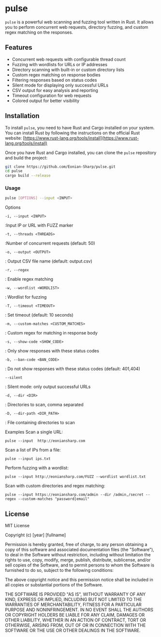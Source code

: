 # pulse

`pulse` is a powerful web scanning and fuzzing tool written in Rust. It allows you to perform concurrent web requests, directory fuzzing, and custom regex matching on the responses.

## Features

- Concurrent web requests with configurable thread count
- Fuzzing with wordlists for URLs or IP addresses
- Directory scanning with built-in or custom directory lists
- Custom regex matching on response bodies
- Filtering responses based on status codes
- Silent mode for displaying only successful URLs
- CSV output for easy analysis and reporting
- Timeout configuration for web requests
- Colored output for better visibility

## Installation

To install `pulse`, you need to have Rust and Cargo installed on your system. You can install Rust by following the instructions on the official Rust website: [https://www.rust-lang.org/tools/install](https://www.rust-lang.org/tools/install)

Once you have Rust and Cargo installed, you can clone the `pulse` repository and build the project:

```bash
git clone https://github.com/Eonian-Sharp/pulse.git
cd pulse
cargo build --release
```


### Usage

```bash
pulse [OPTIONS] --input <INPUT>
```

Options

```
-i, --input <INPUT>
```
:Input IP or URL with FUZZ marker
```
-t, --threads <THREADS>
```

:Number of concurrent requests (default: 50)
```
-o, --output <OUTPUT>
```

: Output CSV file name (default: output.csv)
```
-r, --regex
```

: Enable regex matching
```
-w, --wordlist <WORDLIST>
```

: Wordlist for fuzzing

```
-T, --timeout <TIMEOUT>
```

: Set timeout (default: 10 seconds)
```
-m, --custom-matches <CUSTOM_MATCHES>
```

: Custom regex for matching in response body
```
-s, --show-code <SHOW_CODE>
```

: Only show responses with these status codes
```
-b, --ban-code <BAN_CODE>
```

: Do not show responses with these status codes (default: 401,404)
```
--silent
```

: Silent mode: only output successful URLs
```
-d, --dir <DIR>
```

: Directories to scan, comma separated
```
-D, --dir-path <DIR_PATH>
```
: File containing directories to scan

Examples
Scan a single URL:
```
pulse --input  http://eoniansharp.com
```

Scan a list of IPs from a file:
```
pulse --input ips.txt
```

Perform fuzzing with a wordlist:
```
pulse --input http://eoniansharp.com/FUZZ --wordlist wordlist.txt
```

Scan with custom directories and regex matching:
```
pulse --input https://eoniansharp.com/admin --dir /admin,/secret --regex --custom-matches "password|email"
```


## License
MIT License

Copyright (c) [year] [fullname]

Permission is hereby granted, free of charge, to any person obtaining a copy
of this software and associated documentation files (the "Software"), to deal
in the Software without restriction, including without limitation the rights
to use, copy, modify, merge, publish, distribute, sublicense, and/or sell
copies of the Software, and to permit persons to whom the Software is
furnished to do so, subject to the following conditions:

The above copyright notice and this permission notice shall be included in all
copies or substantial portions of the Software.

THE SOFTWARE IS PROVIDED "AS IS", WITHOUT WARRANTY OF ANY KIND, EXPRESS OR
IMPLIED, INCLUDING BUT NOT LIMITED TO THE WARRANTIES OF MERCHANTABILITY,
FITNESS FOR A PARTICULAR PURPOSE AND NONINFRINGEMENT. IN NO EVENT SHALL THE
AUTHORS OR COPYRIGHT HOLDERS BE LIABLE FOR ANY CLAIM, DAMAGES OR OTHER
LIABILITY, WHETHER IN AN ACTION OF CONTRACT, TORT OR OTHERWISE, ARISING FROM,
OUT OF OR IN CONNECTION WITH THE SOFTWARE OR THE USE OR OTHER DEALINGS IN THE
SOFTWARE.

